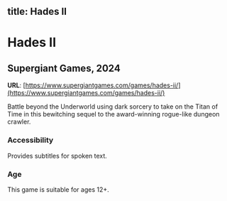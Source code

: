 title: Hades II
---
# Hades II
## Supergiant Games, 2024

**URL**: [https://www.supergiantgames.com/games/hades-ii/](https://www.supergiantgames.com/games/hades-ii/)

Battle beyond the Underworld using dark sorcery to take on the Titan of Time in this bewitching sequel to the award-winning rogue-like dungeon crawler.

### Accessibility
Provides subtitles for spoken text.

### Age
This game is suitable for ages 12+.